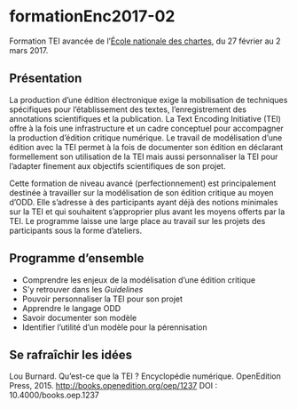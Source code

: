 # formationEnc2017-02

Formation TEI avancée de l’[École nationale des chartes](http://www.enc-sorbonne.fr), du 27 février au 2 mars 2017.

## Présentation

La production d’une édition électronique exige la mobilisation de techniques spécifiques pour l’établissement des textes, l’enregistrement des annotations scientifiques et la publication. La Text Encoding Initiative (TEI) offre à la fois une infrastructure et un cadre conceptuel pour accompagner la production d’édition critique numérique. Le travail de modélisation d’une édition avec la TEI permet à la fois de documenter son édition en déclarant formellement son utilisation de la TEI mais aussi personnaliser la TEI pour l’adapter finement aux objectifs scientifiques de son projet.

Cette formation de niveau avancé (perfectionnement) est principalement destinée à travailler sur la modélisation de son édition critique au moyen d’ODD. Elle s’adresse à des participants ayant déjà des notions minimales sur la TEI et qui souhaitent s’approprier plus avant les moyens offerts par la TEI. Le programme laisse une large place au travail sur les projets des participants sous la forme d’ateliers.

## Programme d’ensemble

- Comprendre les enjeux de la modélisation d’une édition critique
- S’y retrouver dans les _Guidelines_
- Pouvoir personnaliser la TEI pour son projet
- Apprendre le langage ODD
- Savoir documenter son modèle
- Identifier l’utilité d’un modèle pour la pérennisation

## Se rafraîchir les idées

Lou Burnard. Qu’est-ce que la TEI ? Encyclopédie numérique. OpenEdition Press, 2015. http://books.openedition.org/oep/1237 DOI : 10.4000/books.oep.1237

